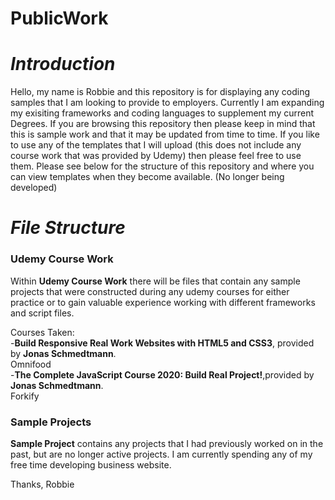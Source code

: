 # PublicWork

<em><h1>Introduction</h1></em>

Hello, my name is Robbie and this repository is for displaying any coding samples that I am looking to provide to employers. Currently I am expanding my exisiting frameworks and coding languages to supplement my current Degrees. If you are browsing this repository then please keep in mind that this is sample work and that it may be updated from time to time. If you like to use any of the templates that I will upload (this does not include any course work that was provided by Udemy) then please feel free to use them. Please see below for the structure of this repository and where you can view templates when they become available. (No longer being developed)

<em><h1>File Structure </h1></em>

<h3><strong>Udemy Course Work</strong></h3>

  Within <strong>Udemy Course Work</strong> there will be files that contain any sample projects that were constructed during any udemy courses for either practice or to gain valuable experience working with different frameworks and script files.

Courses Taken:<br>
  -<strong>Build Responsive Real Work Websites with HTML5 and CSS3</strong>, provided by <strong>Jonas Schmedtmann</strong>.<br>
          Omnifood <br>
  -<strong>The Complete JavaScript Course 2020: Build Real Project!</strong>,provided by <strong>Jonas Schmedtmann</strong>.<br>
          Forkify <br>
<h3><strong>Sample Projects</strong></h3>

<strong>Sample Project</strong> contains any projects that I had previously worked on in the past, but are no longer active projects. I am currently spending any of my free time developing business website. 

Thanks,
Robbie
